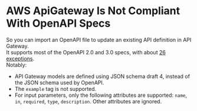 # AWS ApiGateway Is Not Compliant With OpenAPI Specs

So you can import an OpenAPI file to update an existing API definition in API Gateway.  
It supports most of the OpenAPI 2.0 and 3.0 specs, with about [26 exceptions](https://docs.aws.amazon.com/apigateway/latest/developerguide/api-gateway-known-issues.html#api-gateway-known-issues-rest-apis).  
Notably:

* API Gateway models are defined using JSON schema draft 4, instead of the JSON schema used by OpenAPI.
* The `example` tag is not supported.
* For input parameters, only the following attributes are supported: `name`, `in`, `required`, `type`, `description`. Other attributes are ignored.
